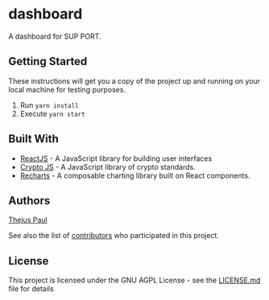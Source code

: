 # dashboard

A dashboard for SUP PORT.

## Getting Started

These instructions will get you a copy of the project up and running on your local machine for testing purposes.

1. Run ```yarn install```
2. Execute ```yarn start```

## Built With

* [ReactJS](https://reactjs.org/) - A JavaScript library for building user interfaces
* [Crypto JS](https://github.com/brix/crypto-js) - A JavaScript library of crypto standards.
* [Recharts](https://recharts.org/en-US/) - A composable charting library built on React components.

## Authors

[Thejus Paul](https://github.com/Thejus-Paul)

See also the list of [contributors](https://github.com/thejus-paul/dashboard/graphs/contributors) who participated in this project.

## License

This project is licensed under the GNU AGPL License - see the [LICENSE.md](LICENSE.md) file for details

